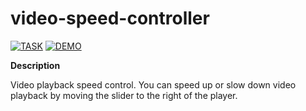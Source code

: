 # video-speed-controller

[![TASK](https://img.shields.io/badge/-TASK-green?style=flat)](https://github.com/rolling-scopes-school/tasks/blob/master/tasks/stage-0/projects.md#task-9-video-speed-controller-10)
[![DEMO](https://img.shields.io/badge/-DEMO-blue?style=flat)](https://leonidshatilo.github.io/video-speed-controller/)

**Description**

Video playback speed control. You can speed up or slow down video playback by moving the slider to the right of the player.

